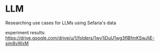 # LLM
Researching use cases for LLMs using Sefaria's data

experiment results:
https://drive.google.com/drive/u/1/folders/1wy1jDuU1wg3flBfmKSwJljE-sim8vWxM
